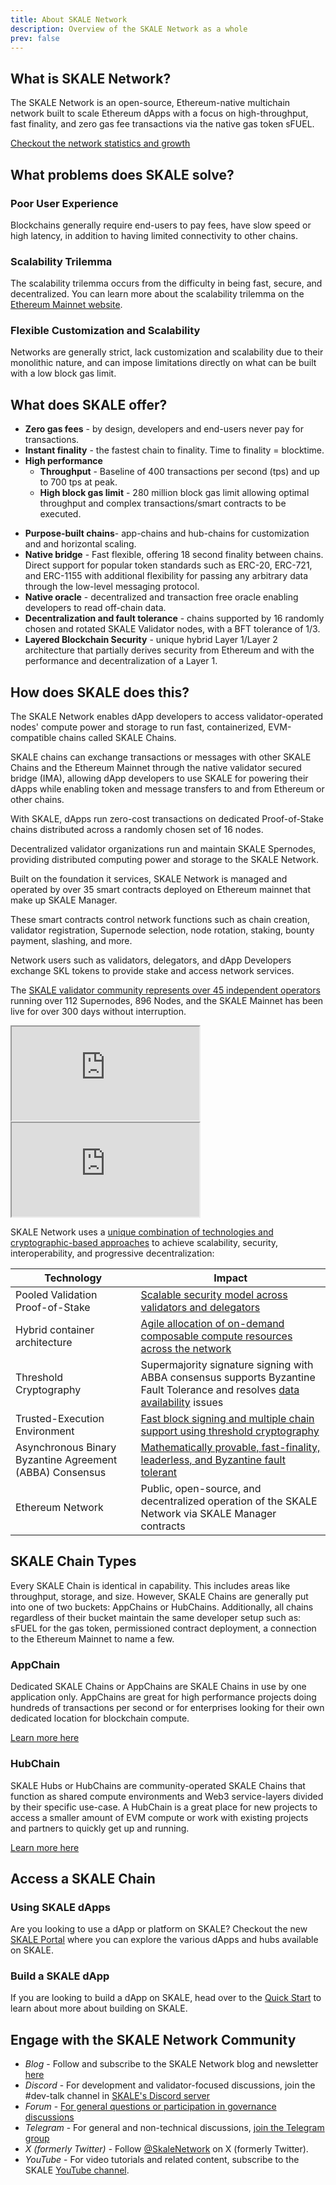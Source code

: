```yaml
---
title: About SKALE Network
description: Overview of the SKALE Network as a whole
prev: false
---
```


## What is SKALE Network?

The SKALE Network is an open-source, Ethereum-native multichain network built to scale Ethereum dApps with a focus on high-throughput, fast finality, and zero gas fee transactions via the native gas token sFUEL.

[Checkout the network statistics and growth](https://skale.space/stats)

## What problems does SKALE solve?

### Poor User Experience

Blockchains generally require end-users to pay fees, have slow speed or high latency, in addition to having limited connectivity to other chains.

### Scalability Trilemma

The scalability trilemma occurs from the difficulty in being fast, secure, and decentralized. You can learn more about the scalability trilemma on the [Ethereum Mainnet website](https://ethereum.org/en/roadmap/vision/).

### Flexible Customization and Scalability

Networks are generally strict, lack customization and scalability due to their monolithic nature, and can impose limitations directly on what can be built with a low block gas limit.

## What does SKALE offer?

-   **Zero gas fees** - by design, developers and end-users never pay for transactions.
-   **Instant finality** - the fastest chain to finality. Time to finality = blocktime.
-   **High performance**
    -   **Throughput** - Baseline of 400 transactions per second (tps) and up to 700 tps at peak.
    -   **High block gas limit** - 280 million block gas limit allowing optimal throughput and complex transactions/smart contracts to be executed.

*   **Purpose-built chains**- app-chains and hub-chains for customization and and horizontal scaling.
*   **Native bridge** - Fast flexible, offering 18 second finality between chains. Direct support for popular token standards such as ERC-20, ERC-721, and ERC-1155 with additional flexibility for passing any arbitrary data through the low-level messaging protocol.
*   **Native oracle** - decentralized and transaction free oracle enabling developers to read off-chain data.
*   **Decentralization and fault tolerance** - chains supported by 16 randomly chosen and rotated SKALE Validator nodes, with a BFT tolerance of 1/3.
*   **Layered Blockchain Security** - unique hybrid Layer 1/Layer 2 architecture that partially derives security from Ethereum and with the performance and decentralization of a Layer 1.

## How does SKALE does this?

The SKALE Network enables dApp developers to access validator-operated nodes' compute power and storage to run fast, containerized, EVM-compatible chains called SKALE Chains.

SKALE chains can exchange transactions or messages with other SKALE Chains and the Ethereum Mainnet through the native validator secured bridge (IMA), allowing dApp developers to use SKALE for powering their dApps while enabling token and message transfers to and from Ethereum or other chains.

With SKALE, dApps run zero-cost transactions on dedicated Proof-of-Stake chains distributed across a randomly chosen set of 16 nodes.

Decentralized validator organizations run and maintain SKALE Spernodes, providing distributed computing power and storage to the SKALE Network.

Built on the foundation it services, SKALE Network is managed and operated by over 35 smart contracts deployed on Ethereum mainnet that make up SKALE Manager.

These smart contracts control network functions such as chain creation, validator registration, Supernode selection, node rotation, staking, bounty payment, slashing, and more.

Network users such as validators, delegators, and dApp Developers exchange SKL tokens to provide stake and access network services.

The [SKALE validator community represents over 45 independent operators](https://skale.space/blog/validator-list-for-skale) running over 112 Supernodes, 896 Nodes, and the SKALE Mainnet has been live for over 300 days without interruption.

<iframe src="https://dune.com/embeds/2771528/7069649/" style="width: 300px; height: 150px; display: inline-block; margin-right: 10px;"></iframe>
<iframe src="https://dune.com/embeds/2771528/7069653/" style="width: 300px; height: 150px; display: inline-block;"></iframe>

SKALE Network uses a [unique combination of technologies and cryptographic-based approaches](https://skale.space/blog/technical-highlights) to achieve scalability, security, interoperability, and progressive decentralization:

| Technology                                               | Impact                                                                                                                                                                                 |
| -------------------------------------------------------- | -------------------------------------------------------------------------------------------------------------------------------------------------------------------------------------- |
| Pooled Validation Proof-of-Stake                         | [Scalable security model across validators and delegators](https://skale.space/blog/the-skale-network-why-randomness-rotation-and-incentives-are-critical-for-secure-scaling)          |
| Hybrid container architecture                            | [Agile allocation of on-demand composable compute resources across the network](https://skale.space/blog/containerization-the-future-of-decentralized-infrastructure)                  |
| Threshold Cryptography                                   | Supermajority signature signing with ABBA consensus supports Byzantine Fault Tolerance and resolves [data availability](https://skale.space/blog/the-data-availability-problem) issues |
| Trusted-Execution Environment                            | [Fast block signing and multiple chain support using threshold cryptography](https://github.com/skalenetwork/SGXWallet)                                                                |
| Asynchronous Binary Byzantine Agreement (ABBA) Consensus | [Mathematically provable, fast-finality, leaderless, and Byzantine fault tolerant](https://skale.space/blog/skale-consensus)                                                           |
| Ethereum Network                                         | Public, open-source, and decentralized operation of the SKALE Network via SKALE Manager contracts                                                                                      |

## SKALE Chain Types

Every SKALE Chain is identical in capability. This includes areas like throughput, storage, and size. However, SKALE Chains are generally put into one of two buckets: AppChains or HubChains. Additionally, all chains regardless of their bucket maintain the same developer setup such as: sFUEL for the gas token, permissioned contract deployment, a connection to the Ethereum Mainnet to name a few.

### AppChain

Dedicated SKALE Chains or AppChains are SKALE Chains in use by one application only. AppChains are great for high performance projects doing hundreds of transactions per second or for enterprises looking for their own dedicated location for blockchain compute.

[Learn more here](/learn/app-chain)

### HubChain

SKALE Hubs or HubChains are community-operated SKALE Chains that function as shared compute environments and Web3 service-layers divided by their specific use-case. A HubChain is a great place for new projects to access a smaller amount of EVM compute or work with existing projects and partners to quickly get up and running.

[Learn more here](/learn/hub-chain)

## Access a SKALE Chain

### Using SKALE dApps

Are you looking to use a dApp or platform on SKALE? Checkout the new [SKALE Portal](https://portal.skale.space) where you can explore the various dApps and hubs available on SKALE.

### Build a SKALE dApp

If you are looking to build a dApp on SKALE, head over to the [Quick Start](/quick-start) to learn about more about building on SKALE.

## Engage with the SKALE Network Community

-   _Blog_ - Follow and subscribe to the SKALE Network blog and newsletter [here](https://skale.space/blog)
-   _Discord_ - For development and validator-focused discussions, join the #dev-talk channel in [SKALE's Discord server](https://discord.com/invite/gM5XBy6)
-   _Forum_ - [For general questions or participation in governance discussions](https://forum.skale.network)
-   _Telegram_ - For general and non-technical discussions, [join the Telegram group](https://t.me/skaleofficial)
-   _X (formerly Twitter)_ - Follow [@SkaleNetwork](https://twitter.com/SkaleNetwork) on X (formerly Twitter).
-   _YouTube_ - For video tutorials and related content, subscribe to the SKALE [YouTube channel](https://www.youtube.com/skale).
